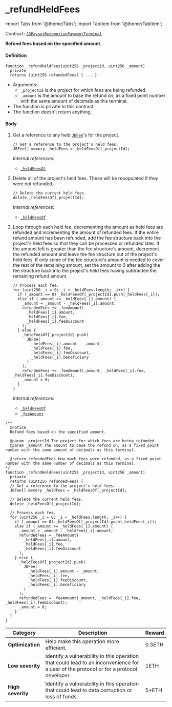 # _refundHeldFees

import Tabs from '@theme/Tabs';
import TabItem from '@theme/TabItem';

Contract: [`JBPayoutRedemptionPaymentTerminal`](/api/contracts/or-abstract/jbpayoutredemptionpaymentterminal/README.md)​‌

<Tabs>
<TabItem value="Step by step" label="Step by step">

**Refund fees based on the specified amount.**

#### Definition

```
function _refundHeldFees(uint256 _projectId, uint256 _amount)
  private
  returns (uint256 refundedFees) { ... }
```

* Arguments:
  * `_projectId` is the project for which fees are being refunded.
  * `_amount` is the amount to base the refund on, as a fixed point number with the same amount of decimals as this terminal.
* The function is private to this contract.
* The function doesn't return anything.

#### Body

1.  Get a reference to any held [`JBFee`](/api/data-structures/jbfee.md)'s for the project.

    ```
    // Get a reference to the project's held fees.
    JBFee[] memory _heldFees = _heldFeesOf[_projectId];
    ```

    _Internal references:_

    * [`_heldFeesOf`](/api/contracts/or-abstract/jbpayoutredemptionpaymentterminal/properties/-_heldfeesof.md)
2.  Delete all of the project's held fees. These will be repopulated if they were not refunded.

    ```
    // Delete the current held fees.
    delete _heldFeesOf[_projectId];
    ```

    _Internal references:_

    * [`_heldFeesOf`](/api/contracts/or-abstract/jbpayoutredemptionpaymentterminal/properties/-_heldfeesof.md)
3.  Loop through each held fee, decrementing the amount as held fees are refunded and incrementing the amount of refunded fees. If the entire refund amount has been refunded, add the fee structure back into the project's held fees so that they can be processed or refunded later. If the amount left is greater than the fee structure's amount, decrement the refunded amount and leave the fee structure out of the project's held fees. If only some of the fee structure's amount is needed to cover the rest of the remaining amount, set the amount to 0 after adding the fee structure back into the project's held fees having subtracted the remaining refund amount.

    ```
    // Process each fee.
    for (uint256 _i = 0; _i < _heldFees.length; _i++) {
      if (_amount == 0) _heldFeesOf[_projectId].push(_heldFees[_i]);
      else if (_amount >= _heldFees[_i].amount) {
        _amount = _amount - _heldFees[_i].amount;
        refundedFees += _feeAmount(
          _heldFees[_i].amount,
          _heldFees[_i].fee,
          _heldFees[_i].feeDiscount
        );
      } else {
        _heldFeesOf[_projectId].push(
          JBFee(
            _heldFees[_i].amount - _amount,
            _heldFees[_i].fee,
            _heldFees[_i].feeDiscount,
            _heldFees[_i].beneficiary
          )
        );
        refundedFees += _feeAmount(_amount, _heldFees[_i].fee, _heldFees[_i].feeDiscount);
        _amount = 0;
      }
    }
    ```

    _Internal references:_

    * [`_heldFeesOf`](/api/contracts/or-abstract/jbpayoutredemptionpaymentterminal/properties/-_heldfeesof.md)
    * [`_feeAmount`](/api/contracts/or-abstract/jbpayoutredemptionpaymentterminal/read/-_feeamount.md)

</TabItem>

<TabItem value="Code" label="Code">

```
/**
  @notice
  Refund fees based on the specified amount.

  @param _projectId The project for which fees are being refunded.
  @param _amount The amount to base the refund on, as a fixed point number with the same amount of decimals as this terminal.

  @return refundedFees How much fees were refunded, as a fixed point number with the same number of decimals as this terminal.
*/
function _refundHeldFees(uint256 _projectId, uint256 _amount)
  private
  returns (uint256 refundedFees) {
  // Get a reference to the project's held fees.
  JBFee[] memory _heldFees = _heldFeesOf[_projectId];

  // Delete the current held fees.
  delete _heldFeesOf[_projectId];

  // Process each fee.
  for (uint256 _i = 0; _i < _heldFees.length; _i++) {
    if (_amount == 0) _heldFeesOf[_projectId].push(_heldFees[_i]);
    else if (_amount >= _heldFees[_i].amount) {
      _amount = _amount - _heldFees[_i].amount;
      refundedFees = _feeAmount(
        _heldFees[_i].amount,
        _heldFees[_i].fee,
        _heldFees[_i].feeDiscount
      );
    } else {
      _heldFeesOf[_projectId].push(
        JBFee(
          _heldFees[_i].amount - _amount,
          _heldFees[_i].fee,
          _heldFees[_i].feeDiscount,
          _heldFees[_i].beneficiary
        )
      );
      refundedFees = _feeAmount(_amount, _heldFees[_i].fee, _heldFees[_i].feeDiscount);
      _amount = 0;
    }
  }
}
```

</TabItem>

<TabItem value="Bug bounty" label="Bug bounty">

| Category          | Description                                                                                                                            | Reward |
| ----------------- | -------------------------------------------------------------------------------------------------------------------------------------- | ------ |
| **Optimization**  | Help make this operation more efficient.                                                                                               | 0.5ETH |
| **Low severity**  | Identify a vulnerability in this operation that could lead to an inconvenience for a user of the protocol or for a protocol developer. | 1ETH   |
| **High severity** | Identify a vulnerability in this operation that could lead to data corruption or loss of funds.                                        | 5+ETH  |

</TabItem>
</Tabs>
